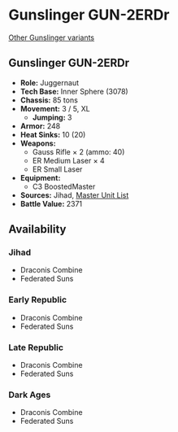# Gunslinger GUN-2ERDr

[Other Gunslinger variants](../gunslinger.md)

## Gunslinger GUN-2ERDr
- **Role:** Juggernaut
- **Tech Base:** Inner Sphere (3078)
- **Chassis:** 85 tons
- **Movement:** 3 / 5, XL
  - **Jumping:** 3
- **Armor:** 248
- **Heat Sinks:** 10 (20)
- **Weapons:**
  - Gauss Rifle × 2 (ammo: 40)
  - ER Medium Laser × 4
  - ER Small Laser
- **Equipment:**
  - C3 BoostedMaster
- **Sources:** Jihad, [Master Unit List](http://masterunitlist.info/Unit/Details/1350/gunslinger-gun-2erdr)
- **Battle Value:** 2371

## Availability

### Jihad
- Draconis Combine
- Federated Suns

### Early Republic
- Draconis Combine
- Federated Suns

### Late Republic
- Draconis Combine
- Federated Suns

### Dark Ages
- Draconis Combine
- Federated Suns

